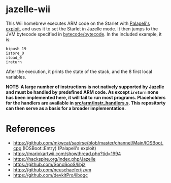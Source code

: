 # jazelle-wii

This Wii homebrew executes ARM code on the Starlet with [Palapeli's exploit](https://github.com/mkwcat/saoirse/blob/master/channel/Main/IOSBoot.cpp#L86), and uses it to set the Starlet in Jazelle mode. It then jumps to the JVM bytecode specified in [bytecode/bytecode](bytecode/bytecode). In the included example, it is: 

```
bipush 19
istore_0
iload_0
ireturn
```

After the execution, it prints the state of the stack, and the 8 first local variables.

**NOTE: A large number of instructions is not natively supported by Jazelle and must be handled by predefined ARM code. As except ``ireturn`` none has been implemented here, it will fail to run most programs. Placeholders for the handlers are available in [src/arm/instr\_handlers.s](src/arm/instr_handlers.s). This repositorty can then serve as a basis for a broader implementation.**

# References
- https://github.com/mkwcat/saoirse/blob/master/channel/Main/IOSBoot.cpp (IOSBoot::Entry) (Palapeli's exploit)
- https://mariokartwii.com/showthread.php?tid=1994
- https://hackspire.org/index.php/Jazelle
- https://github.com/SonoSooS/libjz
- https://github.com/neuschaefer/jzvm
- https://github.com/devkitPro/libogc
